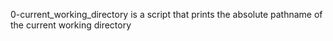 0-current_working_directory is a script that prints the absolute pathname of the current working directory
